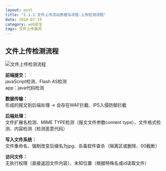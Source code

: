 ```yaml
---
layout: post
title: "2.1.1-文件上传流动原理与流程-上传检测流程"
date: 2018-07-19
category: web安全
tags: 文件上传漏洞
---
```


## 文件上传检测流程

![文件上传检测流程]({{site.img_link}}/15/01.png)

**前端提交：**  
javaScript检测、Flash AS检测  
app：java代码检测  

**数据传输：**  
形成的报文到后端处理 -> 会存在WAF拦截、IPS入侵防御拦截  

**后端处理：**  
文件扩展名检测、MIME TYPE检测（报文文件参数content type）、文件格式检测、内容检测（检测恶意代码）  

**写入文件系统：**  
文件重命名、强制改变后缀名为jpg、杀毒软件查杀（隔离区或删除、00截断） 

**访问文件：**  
无执行权限（直接返回文件内容）、未知位置（根据特殊名或id读取文件）  
